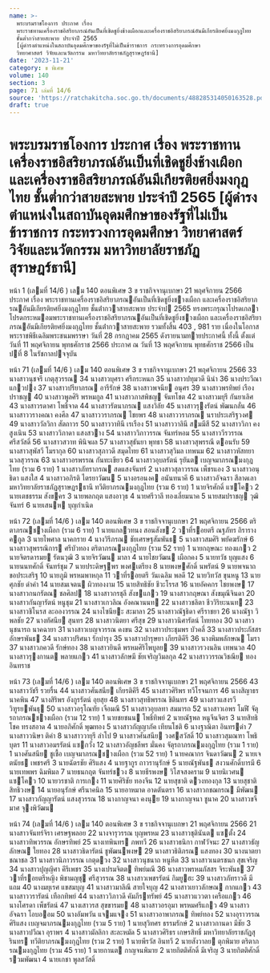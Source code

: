```yaml
---
name: >-
  พระบรมราชโองการ ประกาศ เรื่อง
  พระราชทานเครื่องราชอิสริยาภรณ์อันเป็นที่เชิดชูยิ่งช้างเผือกและเครื่องราชอิสริยาภรณ์อันมีเกียรติยศยิ่งมงกุฎไทย
  ชั้นต่ำกว่าสายสะพาย ประจำปี 2565
  [ผู้ดำรงตำแหน่งในสถาบันอุดมศึกษาของรัฐที่ไม่เป็นข้าราชการ กระทรวงการอุดมศึกษา
  วิทยาศาสตร์ วิจัยและนวัตกรรม มหาวิทยาลัยราชภัฏสุราษฎร์ธานี]
date: '2023-11-21'
category: ข พิเศษ
volume: 140
section: 3
page: 71 เล่มที่ 14/6
source: 'https://ratchakitcha.soc.go.th/documents/488285314050163528.pdf'
draft: true
---
```


# พระบรมราชโองการ ประกาศ เรื่อง พระราชทานเครื่องราชอิสริยาภรณ์อันเป็นที่เชิดชูยิ่งช้างเผือกและเครื่องราชอิสริยาภรณ์อันมีเกียรติยศยิ่งมงกุฎไทย ชั้นต่ำกว่าสายสะพาย ประจำปี 2565 [ผู้ดำรงตำแหน่งในสถาบันอุดมศึกษาของรัฐที่ไม่เป็นข้าราชการ กระทรวงการอุดมศึกษา วิทยาศาสตร์ วิจัยและนวัตกรรม มหาวิทยาลัยราชภัฏสุราษฎร์ธานี]

หน้า 1 (เลมที่ 14/6 ) เลม 140 ตอนพิเศษ 3 ข ราชกิจจานุเบกษา 21 พฤศจิกายน 2566 ประกาศ เรื่อง พระราชทานเครื่องราชอิสริยาภรณอันเป็นที่เชิดชูยิ่งชางเผือก และเครื่องราชอิสริยาภรณอันมีเกียรติยศยิ่งมงกุฎไทย ชั้นต่ํากวาสายสะพาย ประจําป 2565 ทรงพระกรุณาโปรดเกลาโปรดกระหมอมพระราชทานเครื่องราชอิสริยาภรณอันเป็นที่เชิดชูยิ่งชางเผือก และเครื่องราชอิสริยาภรณอันมีเกียรติยศยิ่งมงกุฎไทย ชั้นต่ํากวาสายสะพาย รวมทั้งสิ้น 403 , 981 ราย เนื่องในโอกาสพระราชพิธีเฉลิมพระชนมพรรษา วันที่ 28 กรกฎาคม 2565 ดังรายนามทายประกาศนี้ ทั้งนี้ ตั้งแต่วันที่ 11 พฤศจิกายน พุทธศักราช 2566 ประกาศ ณ วันที่ 13 พฤศจิกายน พุทธศักราช 2566 เป็นปที่ 8 ในรัชกาลปจจุบัน

หน้า 71 (เลมที่ 14/6 ) เลม 140 ตอนพิเศษ 3 ข ราชกิจจานุเบกษา 21 พฤศจิกายน 2566 33 นางสาวนุชจรี เกตุสุวรรณ 34 นางสาวบุศรา ศรีกระหนก 35 นางสาวปทุมวดี นินํา 36 นางประวีณา แกวปง 37 นางสาวปรียาภรณ อารีรักษ์ 38 นางสาวพจนีย อนุศร 39 นางสาวพรทิพย์ เรืองปราชญ 40 นางสาวพูลศิริ พรหมกูล 41 นางสาวภาสพิชญ จันทโชต 42 นางสาวมยุรี กันยาเลิศ 43 นางสาวรดาศา โพธิ์จาด 44 นางสาวรัตนาภรณ แสงวิลัย 45 นางสาวรุงรัตน์ พัฒนกลั่น 46 นางสาววรางคณา คงศีล 47 นางสาววราภรณ ไชยพร 48 นางสาววราภรณ นราประเสริฐวงศ 49 นางสาววัลวิกา สัตถาวร 50 นางสาววาทินี เรเรือง 51 นางสาววาลินี สมมีสี 52 นางสาววิภา คงสูงเนิน 53 นางสาววิภาดา แสงสวาง 54 นางสาววิภาวรรณ จันทร์หอม 55 นางสาววีรวรรณ ศรีสวัสดิ์ 56 นางสาวสวาท พินิจผล 57 นางสาวสุธันยา พุทธา 58 นางสาวสุพรรณี ตอนรับ 59 นางสาวสุพัสวี โมรากุล 60 นางสาวสุภาวดี สมุดไทย 61 นางสาวสุวิมล เทพนม 62 นางสาวหัสทยา นวลสุวรรณ 63 นางสาวอรพรรณ กันทะเขียว 64 นางสาวอุบลรัตน์ รุยันต เบญจมาภรณมงกุฎไทย (รวม 6 ราย) 1 นางสาวภัทราภรณ สดแสงจันทร์ 2 นางสาวสุลาวรรณ เพ็ชรแอง 3 นางสาวอนุธิดา แสงใส 4 นางสาวอภิรติ ไตรยาวัฒน 5 นางอรอนงค อนันทนาคี 6 นางสาวอัจฉรา สีลาดเลา มหาวิทยาลัยราชภัฏสุราษฎรธานี ทวีติยาภรณมงกุฎไทย (รวม 6 ราย) 1 นายจิรศักดิ์ แซโคว 2 นายเตชธรรม สังขคร 3 นายพลกฤต แสงอาวุธ 4 นายศรีวาลี ทองเลี่ยมนาค 5 นายสมปราชญ วุฒิจันทร์ 6 นายเสนห บุญกําเนิด

หน้า 72 (เลมที่ 14/6 ) เลม 140 ตอนพิเศษ 3 ข ราชกิจจานุเบกษา 21 พฤศจิกายน 2566 ตริตาภรณชางเผือก (รวม 6 ราย) 1 นายแกลวทนง สอนสังข 2 วาที่รอยตรี ณฐภัทร ถิรารางคกูล 3 นายไพศาล นาคกราย 4 นางวิรีภรณ ชัยเศรษฐสัมพันธ 5 นางสาวสมศิริ พยัคฆรักษ์ 6 นางสาวสุพรรณิการ ศรีบัวทอง ตริตาภรณมงกุฎไทย (รวม 52 ราย) 1 นายกฤษณะ ทองแกว 2 นายจิตรดารมย รัตนวุฒิ 3 นายจิรวัฒน มาลา 4 นายไชยวัฒน เผือกคง 5 นายทวัช บุญแสง 6 นายนนทศักดิ์ จันทร์ชุม 7 นายประดิษฐพร พงศเตรียง 8 นายพงษศักดิ์ นพรัตน์ 9 นายพจนาถ ขอประเสริฐ 10 นายภูมิ พรหมพาหกุล 11 วาที่รอยตรี วันเฉลิม พลดี 12 นายวิทวัส ขุนหนู 13 นายศุภชัย ดําคํา 14 นายสมเจตน ผิวทองงาม 15 นายสิทธิชัย ชีวะโรรส 16 นายอัคคกร ไชยพงษ 17 นางสาวกนกรัตณ ชลศิลป 18 นางสาวกรชุลี สังขแกว 19 นางสาวกฤษณา สังขมุณีจินดา 20 นางสาวกันญารัตน์ หนูชุม 21 นางสาวเกวลิณ อังคณานนท 22 นางสาวชลิตา ชีววิริยะนนท 23 นางสาวชิโนรส ละอองวรรณ 24 นางไซนียะ สะมาลา 25 นางสาวณัฐธิดา ศรีราชยา 26 นางณัฐา วิพลชัย 27 นางทัศนีย สุนทร 28 นางสาวนิตยา ศรีสุข 29 นางสาวนิศารัตน์ ไทยทอง 30 นางสาวนุชนารถ นาคฉายา 31 นางสาวเบญจวรรณ คงขน 32 นางสาวประชุมพร บัวคลี่ 33 นางสาวประภัสสร อักษรพันธ 34 นางสาวปริศนา รักบํารุง 35 นางสาวปารุษยา เกียรติคีรี 36 นางพิมพลักษณ โมรา 37 นางสาวภควดี รักษ์ทอง 38 นางสาวยินดี พรหมศิริไพบูลย 39 นางสาวรวงนลิน เทพนวล 40 นางสาวรุงกานต พลายแกว 41 นางสาวลักษมี ชัยเจริญวิมลกุล 42 นางสาววรรณวิชณีย ทองอินทราช

หน้า 73 (เลมที่ 14/6 ) เลม 140 ตอนพิเศษ 3 ข ราชกิจจานุเบกษา 21 พฤศจิกายน 2566 43 นางสาววัชรี รวยรื่น 44 นางสาวศันสนีย เกียรติคีรี 45 นางสาวศิริพร ทวีโรจนการ 46 นางสิญาธร นาคพิน 47 นางสิริพร อังกูรรัตน์ อุยสุย 48 นางสาวสุทธิพรรณ ชิตินทร 49 นางสาวแสงรวี วิฑูรยพันธุ 50 นางสาวอรุโณทัย เจือมณี 51 นางสาวอุบลทา สมมารถ 52 นางสาวเอพร โมฬี จัตุรถาภรณชางเผือก (รวม 12 ราย) 1 นายชยชนน โพธิ์ทิพย์ 2 นายณัฐพล หนูจีนจิตร 3 นายสิทธิโชค ทรงสอาด 4 นายอภิศักดิ์ พุฒทอง 5 นางสาวกัญญาภัค เทียนโชติ 6 นางฐาณิตา อินทรดํา 7 นางสาววนิษา ติคํา 8 นางสาววายุรี ลําโป 9 นางสาวศันสนีย วงศสวัสดิ์ 10 นางสาวสุมณฑา โพธิบุตร 11 นางสาวอมรรัตน์ แซกวั่ง 12 นางสาวอัญชลีพร มั่นคง จัตุรถาภรณมงกุฎไทย (รวม 1 ราย) 1 นางศันสนีย ชูเชื้อ เบญจมาภรณชางเผือก (รวม 52 ราย) 1 นายคณากร จินดาวัฒน 2 นายเจตนัยธ เพชรศรี 3 นายฉัตรชัย ศิริแสง 4 นายฐากูร ถาวรานุรักษ์ 5 นายณัฐพันธ สงวนศักดิ์บารมี 6 นายเทพพร ฉิมพิมล 7 นายธนกฤต จันทร์ชวง 8 นายธีรพงษ วิโสจสงคราม 9 นายนิเวศน แซโคว 10 นายวรชาติ การเกง 11 นายศิริชัย ทองจีน 12 นายสุชาติ ดวงทองกุล 13 นายสุชาติ สิทธิวงษ 14 นายอนุรักษ์ ศรีนาคนิล 15 นายอาหมาด อาดตันตรา 16 นางสาวกชฌกรณ มีพัฒน 17 นางสาวกัญญารัตน์ แสงสุวรรณ 18 นางกาญจนา คงนุย 19 นางกาญจนา ชูนาค 20 นางสาวขจีมาศ จุงพิวัฒน

หน้า 74 (เลมที่ 14/6 ) เลม 140 ตอนพิเศษ 3 ข ราชกิจจานุเบกษา 21 พฤศจิกายน 2566 21 นางสาวจันทร์จิรา เศรษฐพลอย 22 นางจารุวรรณ บุญพรหม 23 นางสาวชุตินันต แซตั้ง 24 นางสาวทิพวรรณ อักษรทิพย์ 25 นางเทพินทร ภพทวี 26 นางสาวธนิกา กาฬวัจนะ 27 นางสาวธัญลักษณ ใยทอง 28 นางสาวธิดารัตน์ ชูพัฒนพงษ 29 นางสาวธิติภรณ แสงทอง 30 นางนาตยา ชณาชล 31 นางสาวนิภาวรรณ เกตุดวง 32 นางสาวนุชนาถ หนูหีต 33 นางสาวเนตรชนก สุขเจริญ 34 นางสาวปุญญิศา คีรีเพชร 35 นางเปรมจิตต ทิพย์มณี 36 นางสาวพรหมภัสสร จิระพันธ 37 วาที่รอยตรีหญิง พิชามญชุ ศรีสุวรรณ 38 นางสาวเพชรรัตน์ กิมยูฮะ 39 นางสาวภัทราวดี มีแถม 40 นางมยุเรศ แขสมบุญ 41 นางสาวมาลิณี สายใจบุญ 42 นางสาวเยาวลักษณ กากแกว 43 นางสาววรารัตน์ เทือกทิพย์ 44 นางสาววิภาวดี คัมภีรทรัพย์ 45 นางสาวแววตา เครือแกว 46 นางโศรดา เพ็ชรัตน์ 47 นางเสาวรส สุขขารมย 48 นางสาวอรอุมา พรหมศรีแกว 49 นางสาวอัจฉรา โอบออม 50 นางอัมพวัน แจมแจง 51 นางสาวอาพาภรณ ทิพย์ทอง 52 นางอุราวรรณ ศิริแสง เบญจมาภรณมงกุฎไทย (รวม 5 ราย) 1 นายสุวิทศร ธรรมรักษ์ 2 นางสาวกานดา มีชัย 3 นางสาวปวีณา อุราพร 4 นางสาวมัลลิกา สะละหมัด 5 นางสาวศิริธร เกษรสิทธิ์ มหาวิทยาลัยราชภัฏสุรินทร ทวีติยาภรณมงกุฎไทย (รวม 2 ราย) 1 นายพีรวัส อินทวี 2 นายสังวาลย ตุกพิมาย ตริตาภรณมงกุฎไทย (รวม 45 ราย) 1 นายกานต กาญจนพิมาย 2 นายกิตติศักดิ์ มีเจริญ 3 นายกิตติศักดิ์ รวมพัฒนา 4 นายเกชา พูลสวัสดิ์
